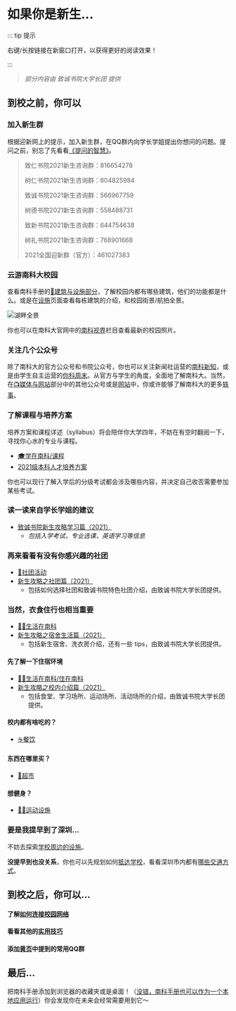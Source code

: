 # 如果你是新生...

::: tip 提示

右键/长按链接在新窗口打开，以获得更好的阅读效果！

:::

> *部分内容由 致诚书院大学长团 提供*

## 到校之前，你可以

### 加入新生群

根据迎新网上的提示，加入新生群，在QQ群内向学长学姐提出你想问的问题。提问之前，别忘了先看看[《提问的智慧》](https://github.com/ryanhanwu/How-To-Ask-Questions-The-Smart-Way/blob/master/README-zh_CN.md)。

> 致仁书院2021新生咨询群：816654278
>
> 树仁书院2021新生咨询群：604825984
>
> 致诚书院2021新生咨询群：566967759
>
> 树德书院2021新生咨询群：558488731
>
> 致新书院2021新生咨询群：644754638
>
> 树礼书院2021新生咨询群：768901668
>
> 2021全国迎新群（官方）：461027383


### 云游南科大校园

查看南科手册的[🏫建筑与设施部分](/facility/)，了解校园内都有哪些建筑，他们的功能都是什么。或是在[设施](/facility/)页面查看每栋建筑的介绍，和校园街景/航拍全景。

![湖畔全景](https://mirrors.sustech.edu.cn/git/sustech-online/sustech-online-ng/-/raw/master/docs/facility/campus-pano.jpg)

你也可以在南科大官网中的[南科视界](https://www.sustech.edu.cn/zh/gallery.html)栏目查看最新的校园照片。

### 关注几个公众号<Badge text="Recommend" type="tip"/>

除了南科大的官方公众号和书院公众号，你也可以关注新闻社运营的[南科新知](/media/#学生组织与社团)，或是由学生自主运营的[你科周末](/media/#微信公众号)。从官方与学生的角度，全面地了解南科大。当然，在[📺媒体与网站](/media/#📺媒体与网站)部分中的其他公众号或是[网站](https://suste.ch/)中，你或许能够了解南科大的更多[轶事](https://sustc.wiki/%E7%89%B9%E6%AE%8A:%E6%89%80%E6%9C%89%E9%A1%B5%E9%9D%A2?from=&to=&namespace=0&hideredirects=1)。

### 了解课程与培养方案

培养方案和课程详述（syllabus）将会陪伴你大学四年，不妨在有空时翻阅一下，寻找你心水的专业与课程。

- [🎓学在南科/课程](/study/by-shude-college/advice-on-study.md#入学考试的建议)
- [2021级本科人才培养方案](https://mirrors.sustech.edu.cn/courses/本科人才培养方案/2021级本科人才培养方案/)

你也可以现行了解入学后的分级考试都会涉及哪些内容，并决定自己收否需要参加某些考试。

### 读一读来自学长学姐的建议

- [致诚书院新生攻略学习篇（2021）](/study/by-zhiren-college/新生攻略之学习篇.md)
  - *包括入学考试，专业选课，英语学习等信息*

### 再来看看有没有你感兴趣的社团

- [🎡社团活动](/organizations/#社团)
- [新生攻略之社团篇（2021）](/life/by-zhiren-college/新生攻略之社团篇.md)
  - 包括如何选择社团和致诚书院特色社团介绍，由致诚书院大学长团提供。

### 当然，衣食住行也相当重要

- [👨‍🎓生活在南科](/life/)
- [新生攻略之宿舍生活篇（2021）](/life/by-zhiren-college/新生攻略之宿舍生活篇.md)
  - 包括新生宿舍、洗衣房介绍，还有一些 tips，由致诚书院大学长团提供。

#### 先了解一下住宿环境

- [👨‍🎓生活在南科/住在南科](/life/dormitory/)
- [新生攻略之校内介绍篇（2021）](/life/by-zhiren-college/新生攻略之校内介绍篇.md)
  - 包括食堂、学习场所、运动场所、活动场所的介绍，由致诚书院大学长团提供。

#### 校内都有啥吃的？

- [☕️餐饮](/life/catering/)

#### 东西在哪里买？

- [🏪超市](/life/#超市)

#### 想健身？

- [🏊‍♀️运动设施](/life/sports-facility/)

### 要是我提早到了深圳...

不妨去探索[学校周边的设施](/surroundings/)。

**没提早到也没关系**，你也可以先规划如何[抵达学校](/transport/#🗺抵达南方科技大学)，看看深圳市内都有[哪些交通方式](/transport/#市内交通)。

## 到校之后，你可以...

#### 了解[如何连接校园网络](/service/network/)

#### 看看其他的[实用技巧](/service/)

#### 添加[黄页](/contact/)中提到的常用QQ群

## 最后...

把南科手册添加到浏览器的收藏夹或是桌面！（[没错，南科手册也可以作为一个本地应用运行](/site-help/)）你会发现你在未来会经常需要用到它～

